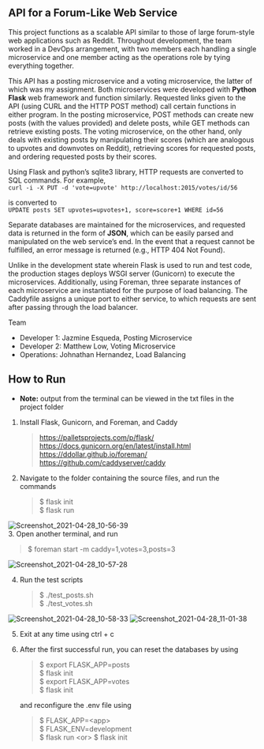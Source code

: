 ## API for a Forum-Like Web Service
This project functions as a scalable API similar to those of large forum-style web applications such as Reddit. Throughout development, the team worked in a DevOps arrangement, with two members each handling a single microservice and one member acting as the operations role by tying everything together.

This API has a posting microservice and a voting microservice, the latter of which was my assignment. Both microservices were developed with **Python Flask** web framework and function similarly. Requested links given to the API (using CURL and the HTTP POST method) call certain functions in either program. In the posting microservice, POST methods can create new posts (with the values provided) and delete posts, while GET methods can retrieve existing posts. The voting microservice, on the other hand, only deals with existing posts by manipulating their scores (which are analogous to upvotes and downvotes on Reddit), retrieving scores for requested posts, and ordering requested posts by their scores. 

Using Flask and python’s sqlite3 library, HTTP requests are converted to SQL commands. For example,  
```curl -i -X PUT -d 'vote=upvote' http://localhost:2015/votes/id/56```

is converted to  
```UPDATE posts SET upvotes=upvotes+1, score=score+1 WHERE id=56```

Separate databases are maintained for the microservices, and requested data is returned in the form of **JSON**, which can be easily parsed and manipulated on the web service’s end. In the event that a request cannot be fulfilled, an error message is returned (e.g., HTTP 404 Not Found).

Unlike in the development state wherein Flask is used to run and test code, the production stages deploys WSGI server (Gunicorn) to execute the microservices. Additionally, using Foreman, three separate instances of each microservice are instantiated for the purpose of load balancing. The Caddyfile assigns a unique port to either service, to which requests are sent after passing through the load balancer.

Team
- Developer 1: Jazmine Esqueda, Posting Microservice
- Developer 2: Matthew Low, Voting Microservice
- Operations: Johnathan Hernandez, Load Balancing

## How to Run
* **Note:** output from the terminal can be viewed in the txt files in the project folder
1. Install Flask, Gunicorn, and Foreman, and Caddy
   >https://palletsprojects.com/p/flask/  
   >https://docs.gunicorn.org/en/latest/install.html  
   >https://ddollar.github.io/foreman/  
   >https://github.com/caddyserver/caddy  
2. Navigate to the folder containing the source files, and run the commands
   >$ flask init  
   >$ flask run
   
![Screenshot_2021-04-28_10-56-39](https://user-images.githubusercontent.com/69742757/116467350-6e6f2980-a824-11eb-9ed7-d318214dac4f.png)  
3. Open another terminal, and run
   >$ foreman start -m caddy=1,votes=3,posts=3

![Screenshot_2021-04-28_10-57-28](https://user-images.githubusercontent.com/69742757/116467355-6f07c000-a824-11eb-9bde-8c83a77ecf45.png)

4. Run the test scripts
   >$ ./test_posts.sh  
   >$ ./test_votes.sh

![Screenshot_2021-04-28_10-58-33](https://user-images.githubusercontent.com/69742757/116467356-6fa05680-a824-11eb-932f-f1a8d12b2939.png)
![Screenshot_2021-04-28_11-01-38](https://user-images.githubusercontent.com/69742757/116467357-7038ed00-a824-11eb-9366-c08ab979f255.png)

5. Exit at any time using ctrl + c
6. After the first successful run, you can reset the databases by using
   >$ export FLASK_APP=posts  
   >$ flask init  
   >$ export FLASK_APP=votes  
   >$ flask init

   and reconfigure the .env file using 
   >$ FLASK_APP=\<app\>  
   >$ FLASK_ENV=development  
   >$ flask run \<or\> $ flask init  
